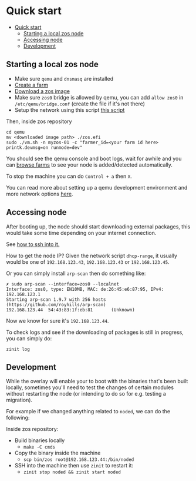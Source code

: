 # Quick start

- [Quick start](#quick-start)
  - [Starting a local zos node](#starting-a-local-zos-node)
  - [Accessing node](#accessing-node)
  - [Development](#development)

## Starting a local zos node

* Make sure `qemu` and `dnsmasq` are installed
* [Create a farm](../manual/manual.md#creating-a-farm)
* [Download a zos image](https://bootstrap.grid.tf/kernel/zero-os-development-zos-v3-generic-7e587e499a.efi)
* Make sure `zos0` bridge is allowed by qemu, you can add `allow zos0` in `/etc/qemu/bridge.conf` (create the file if it's not there)
* Setup the network using this script [this script](./net.sh)

Then, inside zos repository

```
cd qemu
mv <downloaded image path> ./zos.efi
sudo ./vm.sh -n myzos-01 -c "farmer_id=<your farm id here> printk.devmsg=on runmode=dev"
```

You should see the qemu console and boot logs, wait for awhile and you can [browse farms](https://dashboard.dev.grid.tf/explorer/farms) to see your node is added/detected automatically.

To stop the machine you can do `Control + a` then `X`.

You can read more about setting up a qemu development environment and more network options [here](../../qemu/README.md).

## Accessing node

After booting up, the node should start downloading external packages, this would take some time depending on your internet connection.

See [how to ssh into it.](../../qemu/README.md#to-ssh-into-the-machine)

How to get the node IP?
Given the network script `dhcp-range`, it usually would be one of `192.168.123.43`, `192.168.123.43` or `192.168.123.45`. 

Or you can simply install `arp-scan` then do something like:

```
✗ sudo arp-scan --interface=zos0 --localnet
Interface: zos0, type: EN10MB, MAC: de:26:45:e6:87:95, IPv4: 192.168.123.1
Starting arp-scan 1.9.7 with 256 hosts (https://github.com/royhills/arp-scan)
192.168.123.44  54:43:83:1f:eb:81       (Unknown)
```

Now we know for sure it's `192.168.123.44`.

To check logs and see if the downloading of packages is still in progress, you can simply do:

```
zinit log
```

## Development

While the overlay will enable your to boot with the binaries that's been built locally, sometimes you'll need to test the changes of certain modules without restarting the node (or intending to do so for e.g. testing a migration).

For example if we changed anything related to `noded`, we can do the following:

Inside zos repository:

* Build binaries locally
    * `make -C cmds`
* Copy the binary inside the machine
    * `scp bin/zos root@192.168.123.44:/bin/noded`
* SSH into the machine then use `zinit` to restart it: 
    * `zinit stop noded && zinit start noded`
